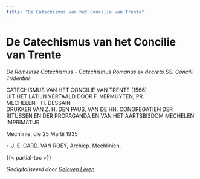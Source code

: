 ```yaml
---
title: "De Catechismus van het Concilie van Trente"
---
```


# De Catechismus van het Concilie van Trente

*De Romeinse Catechismus - Catechismus Romanus ex decreto SS. Concilii Tridentini*

CATECHISMUS VAN HET CONCILIE VAN TRENTE (1566)  
UIT HET LATIJN VERTAALD DOOR F. VERMUYTEN, PR.  
MECHELEN - H. DESSAIN  
DRUKKER VAN Z. H. DEN PAUS, VAN DE HH. CONGREGATIEN DER RITUSSEN EN DER PROPAGANDA EN VAN HET AARTSBISDOM MECHELEN  
IMPRIMATUR

Mechlinie, die 25 Martii 1935

᛭ J. E. CARD. VAN ROEY,  Archiep. Mechlinien.

{{< partial-toc >}}

*Gedigitaliseerd door [Geloven Leren](https://gelovenleren.net)*

